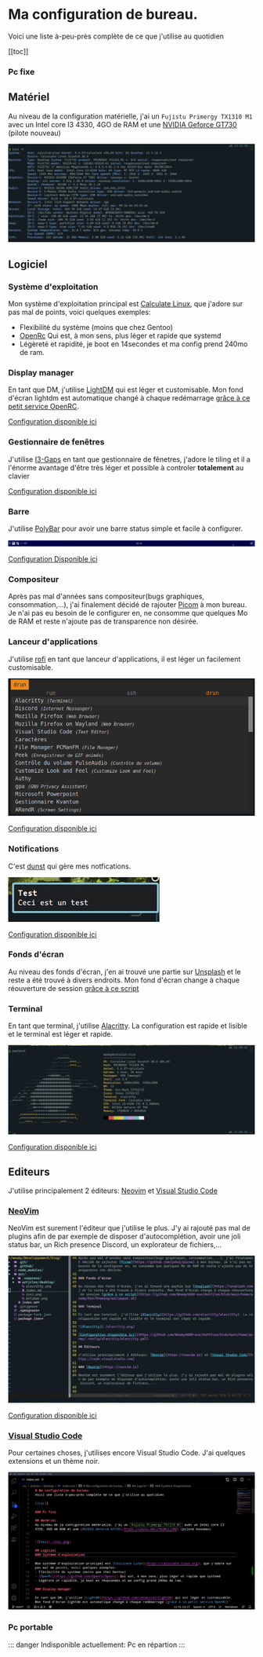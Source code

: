 # Ma configuration de bureau.
Voici une liste à-peu-près complète de ce que j'utilise au quotidien

[[toc]]

### Pc fixe

## Matériel
Au niveau de la configuration matérielle, j'ai un `Fujistu Primergy TX1310 M1` avec un Intel core I3 4330, 4GO de RAM et une [NVIDIA Geforce GT730](https://youtu.be/iYWzMvlj2RQ) (pilote nouveau)


![Inxi](./inxi.png)

## Logiciel
### Système d'exploitation

Mon système d'exploitation principal est [Calculate Linux](https://calculate-linux.org), que j'adore sur pas mal de points, voici quelques exemples:
- Flexibilité du système (moins que chez Gentoo)
- [OpenRc](https://github.com/Openrc/Openrc) Qui est, à mon sens, plus léger et rapide que systemd
- Légèreté et rapidité, je boot en 14secondes et ma config prend 240mo de ram.

### Display manager

En tant que DM, j'utilise [LightDM](https://github.com/canonical/lightdm) qui est léger et customisable. Mon fond d'écran lightdm est automatique changé à chaque redémarrage [grâce à ce petit service OpenRC](https://github.com/Woomy4680-exe/dotfiles/blob/main/etc/init.d/lightdm-wallpaper).

[Configuration disponible ici](https://github.com/Woomy4680-exe/dotfiles/blob/main/etc/lightdm/lightdm-gtk-greeter.conf.clt)

### Gestionnaire de fenêtres

J'utilise [I3-Gaps](https://github.com/AirBlader/I3) en tant que gestionnaire de fênetres, j'adore le tiling et il a l'énorme avantage d'être très léger et possible à controler **totalement** au clavier

[Configuration disponible ici](https://github.com/Woomy4680-exe/dotfiles/blob/main/home/woomy/.config/i3/config)

### Barre

J'utilise [PolyBar](https://github.com/polybar/polybar) pour avoir une barre status simple et facile à configurer. 

![PolyBar](./polybar.png)

[Configuration Disponible ici](https://github.com/Woomy4680-exe/dotfiles/blob/main/home/woomy/.config/polybar/config.ini)

### Compositeur

Après pas mal d'années sans compositeur(bugs graphiques, consommation,...), j'ai finalement décidé de rajouter [Picom](https://github.com/yshui/picom) à mon bureau. Je n'ai pas eu besoin de le configurer en, ne consomme que quelques Mo de RAM et reste n'ajoute pas de transparence non désirée.

### Lanceur d'applications

J'utilise [rofi](https://github.com/davatorium/rofi) en tant que lanceur d'applications, il est léger un facilement customisable. 

![rofi](./rofi.png)

[Configuration disponible ici](https://github.com/Woomy4680-exe/dotfiles/tree/main/home/woomy/.config/rofi)

### Notifications

C'est [dunst](https://dunst-project.org/) qui gère mes notfications.

![notify](./dunst.png)

[Configuration disponible ici](https://github.com/Woomy4680-exe/dotfiles/blob/main/home/woomy/.config/dunst/dunstrc)

### Fonds d'écran

Au niveau des fonds d'écran, j'en ai trouvé une partie sur [Unsplash](https://unsplash.com) et le reste a été trouvé à divers endroits. Mon fond d'écran change à chaque réouverture de session [grâce à ce script](https://github.com/Woomy4680-exe/dotfiles/blob/main/home/woomy/bin/theming/wallpaper.sh)

### Terminal

En tant que terminal, j'utilise [Alacritty](https://github.com/alacritty/alacritty). La configuration est rapide et lisible et le terminal est léger et rapide.

![Alacritty](./alacritty.png)

[Configuration disponible ici](https://github.com/Woomy4680-exe/dotfiles/blob/main/home/woomy/.config/alacritty/alacritty.yml)

## Editeurs

J'utilise principalement 2 éditeurs: [Neovim](https://neovim.io) et [Visual Studio Code](https://code.visualstudio.com)

### [NeoVim](https://neovim.io)

NeoVim est surement l'éditeur que j'utilise le plus. J'y ai rajouté pas mal de plugins afin de par exemple de disposer d'autocomplétion, avoir une joli status bar, un Rich presence Discord, un explorateur de fichiers,...

![NeoVim](./nvim.png)

[Configuration disponible ici](https://github.com/Woomy4680-exe/dotfiles/tree/main/home/woomy/.config/nvim)

### [Visual Studio Code](https://code.visualstudio.com)

Pour certaines choses, j'utilises encore Visual Studio Code. J'ai quelques extensions et un thème noir. 

![VSC](./vscode.png)

### Pc portable

::: danger
Indisponible actuellement: Pc en répartion
:::
